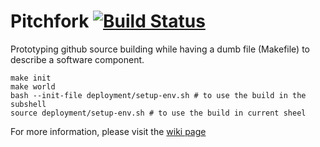 # Pitchfork [![Build Status](https://travis-ci.org/PacificBiosciences/pitchfork.svg)](https://travis-ci.org/PacificBiosciences/pitchfork)
Prototyping github source building while having a dumb file (Makefile) to describe a software component.

    make init
    make world
    bash --init-file deployment/setup-env.sh # to use the build in the subshell
    source deployment/setup-env.sh # to use the build in current sheel 

For more information, please visit the [wiki page](https://github.com/PacificBiosciences/pitchfork/wiki)
